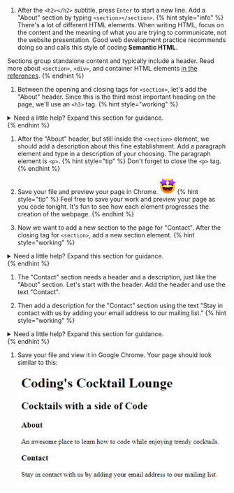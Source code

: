 1. After the `<h2></h2>` subtitle, press `Enter` to start a new line. Add a "About" section by typing `<section></section>`.
   {% hint style="info" %}
There's a lot of different HTML elements. When writing HTML, focus on the content and the meaning of what you are trying to communicate, not the website presentation. Good web development practice recommends doing so and calls this style of coding **Semantic HTML**.

Sections group standalone content and typically include a header. Read more about `<section>`, `<div>`, and container HTML elements [in the references](#references). 
   {% endhint %}

1. Between the opening and closing tags for `<section>`, let's add the "About" header. Since this is the third most important heading on the page, we'll use an `<h3>` tag.
   {% hint style="working" %}
<details>
<summary>
Need a little help? Expand this section for guidance. 
</summary> 
Place your cursor between the opening and closing tags for <code>&lt;section&gt;</code>, press <code>Enter</code>, and type <code>&lt;h3&gt;About&lt;/h3&gt;</code>. Your code should look like this
<pre>
<code class="lang-html">
&lt;section&gt;
   &lt;h3&gt;About&lt;/h3&gt;
&lt;/section&gt;
</code>
</pre>
</details>
   {% endhint %}

1. After the "About" header, but still inside the `<section>` element, we should add a description about this fine establishment. Add a paragraph element and type in a description of your choosing. The paragraph element is `<p>`. 
   {% hint style="tip" %}
Don't forget to close the `<p>` tag.
   {% endhint %}

1. Save your file and preview your page in Chrome. ![](../images/emojis/star-eyes.png) 
   {% hint style="tip" %}
Feel free to save your work and preview your page as you code tonight. It's fun to see how each element progresses the creation of the webpage.
   {% endhint %}

1. Now we want to add a new section to the page for "Contact". After the closing tag for `<section>`, add a new section element.
   {% hint style="working" %}
<details>
<summary>
Need a little help? Expand this section for guidance. 
</summary> 
Place your cursor after <code>&lt;/section&gt;</code>, press <code>Enter</code>, and type <code>&lt;section&gt;&lt;/section&gt;</code>. Your code should look like this
<pre>
<code class="lang-html">
&lt;section&gt;
   &lt;h3&gt;About&lt;/h3&gt;
   &lt;p&gt;A fun place to drink trendy cocktails while learning web development.&lt;/p&gt;
&lt;/section&gt;
&lt;section&gt;
&lt;/section&gt;
</code>
</pre>
</details>
   {% endhint %}

1. The "Contact" section needs a header and a description, just like the "About" section. Let's start with the header. Add the header and use the text "Contact".

1. Then add a description for the "Contact" section using the text 
   "Stay in contact with us by adding your email address to our mailing list."
   {% hint style="working" %}
<details>
<summary>
Need a little help? Expand this section for guidance. 
</summary> 
Place your cursor between the opening and closing tags for <code>&lt;section&gt;</code>, press <code>Enter</code>, and type <code>&lt;h3&gt;Contact&lt;/h3&gt;</code>. Then add <code>&lt;p&gt;&lt;/p&gt;</code> tag with the text. Your code should look like this
<pre>
<code class="lang-html">
&lt;section&gt;
   &lt;h3&gt;Contact&lt;/h3&gt;
   &lt;p&gt;Stay in contact with us by adding your email address to our mailing list.&lt;/p&gt;
&lt;/section&gt;
</code>
</pre>
</details>
   {% endhint %}

1. Save your file and view it in Google Chrome. Your page should look similar to this:
![](images/headersSectionsEnd.png)
